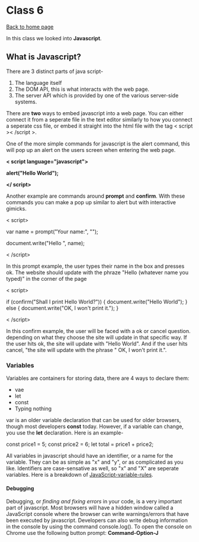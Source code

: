 # Class 6

[Back to home page](../README.md)

In this class we looked into **Javascript**.

## What is Javascript?

There are 3 distinct parts of java script-

1. The language itself
2. The DOM API, this is what interacts with the web page.
3. The server API which is provided by one of the various server-side systems.

There are **two** ways to embed javascript into a web page. You can either connect it from a seperate file in the text editor similarly to how you connect a seperate css file, or embed it straight into the html file with the tag < script >< /script >.

One of the more simple commands for javascript is the alert command, this will pop up an alert on the users screen when entering the web page.

**< script language="javascript">**

**alert("Hello World");**

**</ script>**

Another example are commands around **prompt** and **confirm**. With these commands you can make a pop up similar to alert but with interactive gimicks.

< script>

var name = prompt("Your name:", "");

document.write("Hello ", name);

< /script>

In this prompt example, the user types their name in the box and presses ok. The website should update with the phraze "Hello (whatever name you typed)" in the corner of the page

< script>

if (confirm("Shall I print Hello World?")) {
    document.write("Hello World");
} else {
    document.write("OK, I won't print it.");
}

< /script>

In this confirm example, the user will be faced with a ok or cancel question. depending on what they choose the site will update in that specific way. If the user hits ok, the site will update with "Hello World". And if the user hits cancel, "the site will update with the phrase " OK, I won't print it.".

### Variables

Variables are containers for storing data, there are 4 ways to declare them:

- vae
- let
- const
- Typing nothing

var is an older variable declaration that can be used for older browsers, though most developers **const** today. However, if a variable can change, you use the **let** declaration. Here is an example-

const price1 = 5;
const price2 = 6;
let total = price1 + price2;

All variables in javascript should have an identifier, or a name for the variable. They can be as simple as "x" and "y", or as complicated as you like. Identifiers are case-sensative as well, so "x" and "X" are seperate variables. Here is a breakdown of
[JavaScript-variable-rules](https://www.w3schools.com/js/js_variables.asp).

#### Debugging

Debugging, or *finding and fixing errors* in your code, is a very important part of javascript. Most browsers will have a hidden window called a JavaScript console where the browser can write warnings/errors that have been executed by javascript. Developers can also write debug information in the console by using the command console.log(). To open the console on Chrome use the following button prompt: **Command-Option-J**